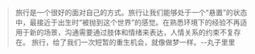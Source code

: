 >旅行是一个很好的面对自己的方式。旅行让我们能够处于一个“悬置”的状态中，最接近于出生时“被抛到这个世界”的感觉。在熟悉环境下的经验不再适用于新的场景，沟通需要通过肢体和情绪来表达，人情关系的约束不复存在。
>旅行，给了我们一次短暂的重生机会，就像做梦一样。--丸子里里